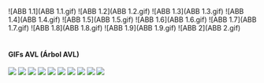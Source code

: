 ![ABB 1.1](ABB 1.1.gif)
![ABB 1.2](ABB 1.2.gif)
![ABB 1.3](ABB 1.3.gif)
![ABB 1.4](ABB 1.4.gif)
![ABB 1.5](ABB 1.5.gif)
![ABB 1.6](ABB 1.6.gif)
![ABB 1.7](ABB 1.7.gif)
![ABB 1.8](ABB 1.8.gif)
![ABB 1.9](ABB 1.9.gif)
![ABB 2](ABB 2.gif)
<br><br>

#### **GIFs AVL (Árbol AVL)**

<img src="AVL_1_1.gif">
<img src="AVL_1_2.gif">
<img src="AVL_1_3.gif">
<img src="AVL_1_4.gif">
<img src="AVL_1_5.gif">
<img src="AVL_1_6.gif">
<img src="AVL_1_7.gif">
<img src="AVL_1_8.gif">
<img src="AVL_1_9.gif">
<img src="AVL_2.gif">
